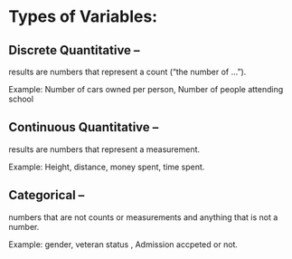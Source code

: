 
# Types of Variables: 
## Discrete Quantitative – 

results are numbers that represent a count (“the number of …”).

Example: Number of cars owned per person, Number of people attending school 

## Continuous Quantitative – 

results are numbers that represent a measurement.

Example: Height, distance, money spent, time spent.

## Categorical – 

numbers that are not counts or measurements and anything that is not a number.

Example: gender, veteran status , Admission accpeted or not.
